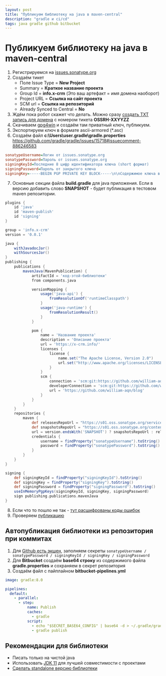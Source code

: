 ```yaml
---
layout: post
title: "Публикуем библиотеку на java в maven-central"
description: "gradle и ci/cd"
tags: java gradle github bitbucket
---
```

# Публикуем библиотеку на java в maven-central

1. Регистрируемся на [issues.sonatype.org](https://issues.sonatype.org/)
2. Создаём тикет 
   * Поле Issue Type = **New Project**
   * Summary = **Краткое название проекта**
   * Group Id = **info.x-crm** (Это ваш артефакт = имя домена наоборот)
   * Project URL = **Ссылка на сайт проекта**
   * SCM url = **Ссылка на репозиторий**
   * Already Synced to Central = **No**
3. Ждём пока робот скажет что делать. Можно сразу [создать TXT запись для домена](https://central.sonatype.org/faq/how-to-set-txt-record/) с номером тикета **OSSRH-XXYYZZ**
4. Скачиваем [gpg4win](https://www.gpg4win.org/download.html) и создаём там приватный ключ, публикуем.
5. Экспортируем ключ в формате ascii-armored (*.asc)
6. Создаём файл **c:\Users\user\.gradle\gradle.properties** https://github.com/gradle/gradle/issues/15718#issuecomment-886246583

```ini
sonatypeUsername=Логин от issues.sonatype.org
sonatypePassword=Пароль от issues.sonatype.org
signingKeyId=Последние 8 цифр идентификатора ключа (short формат)
signingPassword=Пароль от закрытого ключа
signingKey=-----BEGIN PGP PRIVATE KEY BLOCK-----\n\nСодержимое ключа в одну строку, где все символы новой строки явно обозначены\n-----END PGP PRIVATE KEY BLOCK-----\n
```

7. Основные секции файла **build.gradle** для java приложения. Если в версию добавить слово **SNAPSHOT** - будет публикация в тестовом maven репозитории.

```gradle
plugins {
    id 'java'
    id 'maven-publish'
    id 'signing'
}

group = 'info.x-crm'
version = '0.0.1'

java {
    withJavadocJar()
    withSourcesJar()
}
publishing {
    publications {
        mavenJava(MavenPublication) {
            artifactId = 'код-этой-библиотеки'
            from components.java

            versionMapping {
                usage('java-api') {
                    fromResolutionOf('runtimeClasspath')
                }
                usage('java-runtime') {
                    fromResolutionResult()
                }
            }

            pom {
                name = 'Название проекта'
                description = 'Описание проекта'
                url = 'https://x-crm.info/'
                licenses {
                    license {
                        name.set("The Apache License, Version 2.0")
                        url.set("http://www.apache.org/licenses/LICENSE-2.0.txt")
                    }
                }
                scm {
                    connection = 'scm:git:https://github.com/william-aqn/blog.git'
                    developerConnection = 'scm:git:https://github.com/william-aqn/blog.git'
                    url = 'https://github.com/william-aqn/blog'
                }
            }
        }
    }
    repositories {
        maven {
            def releasesRepoUrl = "https://s01.oss.sonatype.org/service/local/staging/deploy/maven2/"
            def snapshotsRepoUrl = "https://s01.oss.sonatype.org/content/repositories/snapshots/"
            url = version.endsWith('SNAPSHOT') ? snapshotsRepoUrl : releasesRepoUrl
            credentials {
                username = findProperty("sonatypeUsername").toString()
                password = findProperty("sonatypePassword").toString()
            }
        }
    }
}

signing {
    def signingKeyId = findProperty("signingKeyId").toString()
    def signingKey = findProperty("signingKey").toString()
    def signingPassword = findProperty("signingPassword").toString()
    useInMemoryPgpKeys(signingKeyId, signingKey, signingPassword)
    sign publishing.publications.mavenJava
}
```

8. Если что то пошло не так - [тут расшифрованы коды ошибок](https://central.sonatype.org/faq/400-error/#question)
9. Проверяем [публикацию](https://s01.oss.sonatype.org/)

## Автопубликация библиотеки из репозитория при коммитах
1. Для [Github есть экшен](https://docs.github.com/ru/actions/publishing-packages/publishing-java-packages-with-gradle), заполняем секреты `sonatypeUsername / sonatypePassword / signingKeyId / signingKey / signingPassword`
2. Для **Bitbucket** создаём **base64 строку** из содержимого файла **gradle.properties** и сохраняем в секрет репозитория
3. Создаём файл с пайплайном **bitbucket-pipelines.yml**

```yml
image: gradle:8.0

pipelines:
  default:
    - parallel:
      - step:
          name: Publish
          caches:
            - gradle
          script:
            - echo "$SECRET_BASE64_CONFIG" | base64 -d > ~/.gradle/gradle.properties
            - gradle publish
```

 ## Рекомендации для библиотеки
* Писать только на чистой java 
* Использовать [JDK 11](https://cfdownload.adobe.com/pub/adobe/coldfusion/java/java11/java11019/jdk-11.0.19_windows-x64_bin.zip) для лучшей совместимости с проектами
* [Сделать standalone версию библиотеки](/2023/07/03/java-standalone-package.html)